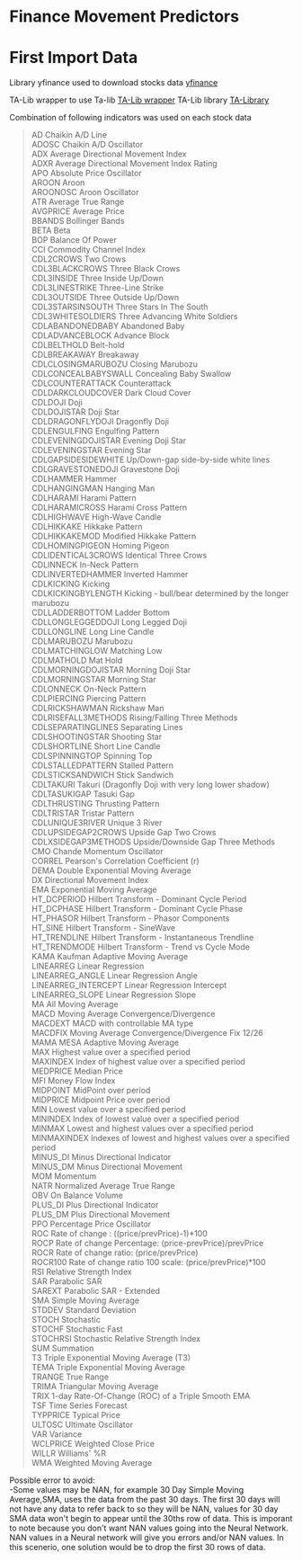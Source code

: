 # Finance Movement Predictors

# First Import Data
Library yfinance used to download stocks data [yfinance](https://pypi.org/project/yfinance/)

TA-Lib wrapper to use Ta-lib [TA-Lib wrapper](https://github.com/mrjbq7/ta-lib)
TA-Lib library [TA-Library](https://ta-lib.org/)

Combination of following indicators was used on each stock data
>AD                  Chaikin A/D Line<br/>
>ADOSC               Chaikin A/D Oscillator<br/>
>ADX                 Average Directional Movement Index<br/>
>ADXR                Average Directional Movement Index Rating<br/>
>APO                 Absolute Price Oscillator<br/>
>AROON               Aroon<br/>
>AROONOSC            Aroon Oscillator<br/>
>ATR                 Average True Range<br/>
>AVGPRICE            Average Price<br/>
>BBANDS              Bollinger Bands<br/>
>BETA                Beta<br/>
>BOP                 Balance Of Power<br/>
>CCI                 Commodity Channel Index<br/>
>CDL2CROWS           Two Crows<br/>
>CDL3BLACKCROWS      Three Black Crows<br/>
>CDL3INSIDE          Three Inside Up/Down<br/>
>CDL3LINESTRIKE      Three-Line Strike <br/>
>CDL3OUTSIDE         Three Outside Up/Down<br/>
>CDL3STARSINSOUTH    Three Stars In The South<br/>
>CDL3WHITESOLDIERS   Three Advancing White Soldiers<br/>
>CDLABANDONEDBABY    Abandoned Baby<br/>
>CDLADVANCEBLOCK     Advance Block<br/>
>CDLBELTHOLD         Belt-hold<br/>
>CDLBREAKAWAY        Breakaway<br/>
>CDLCLOSINGMARUBOZU  Closing Marubozu<br/>
>CDLCONCEALBABYSWALL Concealing Baby Swallow<br/>
>CDLCOUNTERATTACK    Counterattack<br/>
>CDLDARKCLOUDCOVER   Dark Cloud Cover<br/>
>CDLDOJI             Doji<br/>
>CDLDOJISTAR         Doji Star<br/>
>CDLDRAGONFLYDOJI    Dragonfly Doji<br/>
>CDLENGULFING        Engulfing Pattern<br/>
>CDLEVENINGDOJISTAR  Evening Doji Star<br/>
>CDLEVENINGSTAR      Evening Star<br/>
>CDLGAPSIDESIDEWHITE Up/Down-gap side-by-side white lines<br/>
>CDLGRAVESTONEDOJI   Gravestone Doji<br/>
>CDLHAMMER           Hammer<br/>
>CDLHANGINGMAN       Hanging Man<br/>
>CDLHARAMI           Harami Pattern<br/>
>CDLHARAMICROSS      Harami Cross Pattern<br/>
>CDLHIGHWAVE         High-Wave Candle<br/>
>CDLHIKKAKE          Hikkake Pattern<br/>
>CDLHIKKAKEMOD       Modified Hikkake Pattern<br/>
>CDLHOMINGPIGEON     Homing Pigeon<br/>
>CDLIDENTICAL3CROWS  Identical Three Crows<br/>
>CDLINNECK           In-Neck Pattern<br/>
>CDLINVERTEDHAMMER   Inverted Hammer<br/>
>CDLKICKING          Kicking<br/>
>CDLKICKINGBYLENGTH  Kicking - bull/bear determined by the longer marubozu<br/>
>CDLLADDERBOTTOM     Ladder Bottom<br/>
>CDLLONGLEGGEDDOJI   Long Legged Doji<br/>
>CDLLONGLINE         Long Line Candle<br/>
>CDLMARUBOZU         Marubozu<br/>
>CDLMATCHINGLOW      Matching Low<br/>
>CDLMATHOLD          Mat Hold<br/>
>CDLMORNINGDOJISTAR  Morning Doji Star<br/>
>CDLMORNINGSTAR      Morning Star<br/>
>CDLONNECK           On-Neck Pattern<br/>
>CDLPIERCING         Piercing Pattern<br/>
>CDLRICKSHAWMAN      Rickshaw Man<br/>
>CDLRISEFALL3METHODS Rising/Falling Three Methods<br/>
>CDLSEPARATINGLINES  Separating Lines<br/>
>CDLSHOOTINGSTAR     Shooting Star<br/>
>CDLSHORTLINE        Short Line Candle<br/>
>CDLSPINNINGTOP      Spinning Top<br/>
>CDLSTALLEDPATTERN   Stalled Pattern<br/>
>CDLSTICKSANDWICH    Stick Sandwich<br/>
>CDLTAKURI           Takuri (Dragonfly Doji with very long lower shadow)<br/>
>CDLTASUKIGAP        Tasuki Gap<br/>
>CDLTHRUSTING        Thrusting Pattern<br/>
>CDLTRISTAR          Tristar Pattern<br/>
>CDLUNIQUE3RIVER     Unique 3 River<br/>
>CDLUPSIDEGAP2CROWS  Upside Gap Two Crows<br/>
>CDLXSIDEGAP3METHODS Upside/Downside Gap Three Methods<br/>
>CMO                 Chande Momentum Oscillator<br/>
>CORREL              Pearson's Correlation Coefficient (r)<br/>
>DEMA                Double Exponential Moving Average<br/>
>DX                  Directional Movement Index<br/>
>EMA                 Exponential Moving Average<br/>
>HT_DCPERIOD         Hilbert Transform - Dominant Cycle Period<br/>
>HT_DCPHASE          Hilbert Transform - Dominant Cycle Phase<br/>
>HT_PHASOR           Hilbert Transform - Phasor Components<br/>
>HT_SINE             Hilbert Transform - SineWave<br/>
>HT_TRENDLINE        Hilbert Transform - Instantaneous Trendline<br/>
>HT_TRENDMODE        Hilbert Transform - Trend vs Cycle Mode<br/>
>KAMA                Kaufman Adaptive Moving Average<br/>
>LINEARREG           Linear Regression<br/>
>LINEARREG_ANGLE     Linear Regression Angle<br/>
>LINEARREG_INTERCEPT Linear Regression Intercept<br/>
>LINEARREG_SLOPE     Linear Regression Slope<br/>
>MA                  All Moving Average<br/>
>MACD                Moving Average Convergence/Divergence<br/>
>MACDEXT             MACD with controllable MA type<br/>
>MACDFIX             Moving Average Convergence/Divergence Fix 12/26<br/>
>MAMA                MESA Adaptive Moving Average<br/>
>MAX                 Highest value over a specified period<br/>
>MAXINDEX            Index of highest value over a specified period<br/>
>MEDPRICE            Median Price<br/>
>MFI                 Money Flow Index<br/>
>MIDPOINT            MidPoint over period<br/>
>MIDPRICE            Midpoint Price over period<br/>
>MIN                 Lowest value over a specified period<br/>
>MININDEX            Index of lowest value over a specified period<br/>
>MINMAX              Lowest and highest values over a specified period<br/>
>MINMAXINDEX         Indexes of lowest and highest values over a specified period<br/>
>MINUS_DI            Minus Directional Indicator<br/>
>MINUS_DM            Minus Directional Movement<br/>
>MOM                 Momentum<br/>
>NATR                Normalized Average True Range<br/>
>OBV                 On Balance Volume<br/>
>PLUS_DI             Plus Directional Indicator<br/>
>PLUS_DM             Plus Directional Movement<br/>
>PPO                 Percentage Price Oscillator<br/>
>ROC                 Rate of change : ((price/prevPrice)-1)*100<br/>
>ROCP                Rate of change Percentage: (price-prevPrice)/prevPrice<br/>
>ROCR                Rate of change ratio: (price/prevPrice)<br/>
>ROCR100             Rate of change ratio 100 scale: (price/prevPrice)*100<br/>
>RSI                 Relative Strength Index<br/>
>SAR                 Parabolic SAR<br/>
>SAREXT              Parabolic SAR - Extended<br/>
>SMA                 Simple Moving Average<br/>
>STDDEV              Standard Deviation<br/>
>STOCH               Stochastic<br/>
>STOCHF              Stochastic Fast<br/>
>STOCHRSI            Stochastic Relative Strength Index<br/>
>SUM                 Summation<br/>
>T3                  Triple Exponential Moving Average (T3)<br/>
>TEMA                Triple Exponential Moving Average<br/>
>TRANGE              True Range<br/>
>TRIMA               Triangular Moving Average<br/>
>TRIX                1-day Rate-Of-Change (ROC) of a Triple Smooth EMA<br/>
>TSF                 Time Series Forecast<br/>
>TYPPRICE            Typical Price<br/>
>ULTOSC              Ultimate Oscillator<br/>
>VAR                 Variance<br/>
>WCLPRICE            Weighted Close Price<br/>
>WILLR               Williams' %R <br/>
>WMA                 Weighted Moving Average<br/>

Possible error to avoid: <br/>
-Some values may be NAN, for example 30 Day Simple Moving Average,SMA, uses the data from the past 30 days. The first 30 days will not have any data to refer back to so they will be NAN, values for 30 day SMA data won't begin to appear until the 30ths row of data. This is imporant to note because you don't want NAN values going into the Neural Network. NAN values in a Neural network will give you errors and/or NAN values. In this scenerio, one solution would be to drop the first 30 rows of data. 
